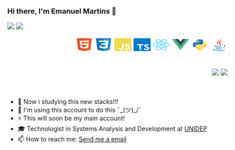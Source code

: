 ### Hi there, I'm Emanuel Martins 👋
<div>
  <a href="https://www.linkedin.com/in/emanuelzmartins/" target="_blank"><img src="https://img.shields.io/badge/-LinkedIn-%230077B5?style=for-the-badge&logo=linkedin&logoColor=white" target="_blank"></a> 
  <a href = "mailto:emanuelzm@protonmail.com"><img src="https://img.shields.io/badge/-Gmail-%23333?style=for-the-badge&logo=gmail&logoColor=red" target="_blank"></a>
</div>

<br>

<div style="display: inline_block" align="end">
  <img align="center" alt="Ezm-HTML" height="30" width="40" src="https://raw.githubusercontent.com/devicons/devicon/master/icons/html5/html5-original.svg">
  <img align="center" alt="Ezm-CSS" height="30" width="40" src="https://raw.githubusercontent.com/devicons/devicon/master/icons/css3/css3-original.svg">
  <img align="center" alt="Ezm-Js" height="30" width="40" src="https://raw.githubusercontent.com/devicons/devicon/master/icons/javascript/javascript-plain.svg">
  <img align="center" alt="Ezm-Ts" height="30" width="40" src="https://raw.githubusercontent.com/devicons/devicon/master/icons/typescript/typescript-plain.svg">
  <img align="center" alt="Ezm-React" height="30" width="40" src="https://raw.githubusercontent.com/devicons/devicon/master/icons/react/react-original.svg">
  <img align="center" alt="Ezm-React" height="30" width="40" src="https://raw.githubusercontent.com/devicons/devicon/master/icons/vuejs/vuejs-original.svg">
  <img align="center" alt="Ezm-Python" height="30" width="40" src="https://raw.githubusercontent.com/devicons/devicon/master/icons/python/python-original.svg">
  <img align="center" alt="Ezm-Csharp" height="30" width="40" src="https://raw.githubusercontent.com/devicons/devicon/master/icons/java/java-original.svg">
</div>

<br>

###

<div align="end">
  <img height="180em" src="https://github-readme-stats.vercel.app/api?username=ezms&show_icons=true&theme=tokyonight&include_all_commits=true&count_private=true"/>
  <img height="180em" src="https://github-readme-stats.vercel.app/api/top-langs/?username=ezms&layout=compact&langs_count=10&theme=tokyonight"/>
</div><br><br>

- 🔭 Now i studying this new stacks!!!
- 📓 I'm using this account to do this   ¯\_(ツ)_/¯
- ⚡ This will soon be my main account!
- 🎓 Technologist in Systems Analysis and Development at [UNIDEP](https://www.unidep.edu.br)
- 📫 How to reach me: [Send me a email](mailto:emanuelzm@protonmail.com)
